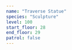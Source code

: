 ```yaml
---
name: "Traverse Statue"
species: "Sculpture"
level: 100
start_floor: 28
end_floor: 29
patrol: false
---
```

